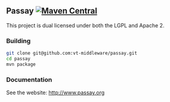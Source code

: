 ## Passay [![Maven Central](https://maven-badges.herokuapp.com/maven-central/org.passay/passay/badge.svg?style=flat)](https://maven-badges.herokuapp.com/maven-central/org.passay/passay)

This project is dual licensed under both the LGPL and Apache 2.

### Building
```sh
git clone git@github.com:vt-middleware/passay.git
cd passay
mvn package
```

### Documentation
See the website: http://www.passay.org
